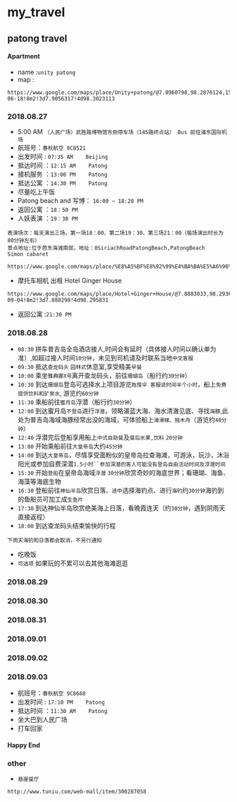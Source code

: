 # my_travel


## patong travel
#### Apartment 

- name :`unity patong`
- map  :
```
https://www.google.com/maps/place/Unity+patong/@7.8960798,98.2876124,15z/data=!4m10!1m2!2m1!1sThe+Bliss+Patong,+198+Phrabaramee+Rd.,+83150+Patong!3m6!1s0x30503a9b96b1cb6f:0x1d54c117ece35ae9!5m1!1s2018-06-18!8m2!3d7.9056317!4d98.3023113
```

### 2018.08.27

- 5:00 AM  `（人民广场）武胜路博物馆东侧停车场（145路终点站） Bus 前往浦东国际机场` 
- 航班号：`春秋航空 9C8521`
- 出发时间 : `07:35 AM    Beijing` 
- 抵达时间 ：`12:15 AM    Patong`
- 接机服务 ：`13:00 PM    Patong`
- 抵达公寓 ：`14:30 PM    Patong`
- 尽量吃上午饭
- Patong beach and 写博： `16:00 ~ 18:20 PM`
- 返回公寓 ：`18：50 PM`
- 人妖表演 ：`19：30 PM`
```
表演场次：每天演出三场，第一场18：00、第二场19：30、第三场21：00（每场演出时长为80分钟左右）
景点地址:位于芭东海滩南部，地址：8SiriachRoadPatongBeach,PatongBeach   Simon cabaret
```
```
https://www.google.com/maps/place/%E8%A5%BF%E8%92%99%E4%BA%BA%E5%A6%96%E7%A7%80/@7.8787672,98.2920958,15z/data=!4m5!3m4!1s0x0:0x48b99767cccaf753!8m2!3d7.8787672!4d98.2920958
```
- 摩托车相机 出租  Hotel Ginger House
```
https://www.google.com/maps/place/Hotel+Ginger+House/@7.8883033,98.293637,17z/data=!3m1!4b1!4m7!3m6!1s0x30503aba84cda633:0xad30ce38c3d9da18!5m1!1s2018-09-04!8m2!3d7.888298!4d98.295831
```
- 返回公寓 :`21:30 PM`


### 2018.08.28

- `08:30` 拼车普吉岛全岛酒店接人,时间会有延时（具体接人时间以确认单为准）,如超过接人时间`10分钟`，未见到司机请及时联系当地`中文客服`
- `09:30` 抵达`查龙码头` `园林式`休息室,享受精美`早餐`
- `10:00` 乘坐`雅典娜X号`离开查龙码头，前往`珊瑚岛`（船行约`30分钟`）
- `10:30` 到达`珊瑚岛`登岛可选择水上项目游览`拖曳伞 客服说时间半个小时`，船上`免费提供饮料和矿泉水`, 游览约`60分钟`
- `11:30` 乘船前往`蜜月岛`浮潜（船行约`30分钟`）
- `12:00` 到达蜜月岛`不登岛`进行`浮潜`，领略湛蓝大海、海水清澈见底、寻找`海豚`,此处为普吉岛海域海豚经常出没的海域，可体验船上`滑滑梯、独木舟`（游览约`40分钟`）
- `12:40` 浮潜完后登船享用船上`中式自助餐`及`餐后水果,饮料`  `20分钟`
- `13:00` 开始乘船前往`大皇帝岛`大约`45分钟`
- `14:00` 到达`大皇帝岛`，尽情享受面粉似的皇帝岛拉查海滩，可游泳，玩沙，沐浴阳光或参加自费深潜`1.5小时``参加深潜的客人可能没有登岛自由活动时间及浮潜时间`
- `15:30` 开始`登船`在皇帝岛海域`浮潜` `30分钟`欣赏奇妙的海底世界；看珊瑚、海鱼、海藻等海底生物
- `16:30` 登船前往`神仙半岛`欣赏日落、`途中`选择海钓点、进行`海钓`约`30分钟`海钓到的鱼船员可加工成`生鱼片`
- `17:30` 到达神仙半岛欣赏绝美海上日落，看晚霞连天（约`30分钟`，遇到阴雨天直接返程）
- `18:00` 到达查龙码头结束愉快的行程

`下雨天海钓和日落都会取消，不另行通知`
- 吃晚饭
- `可选项` 如果玩的不累可以去其他海滩逛逛

### 2018.08.29
### 2018.08.30
### 2018.08.31
### 2018.09.01
### 2018.09.02
### 2018.09.03

- 航班号：`春秋航空 9C8668`
- 出发时间 : `17:10 PM    Patong` 
- 抵达时间 ：`11:30 AM    Patong`
- 坐大巴到人民广场
- 打车回家
#### Happy End

### other
- `悬崖餐厅` 
```
http://www.tuniu.com/web-mall/item/300287058
```
